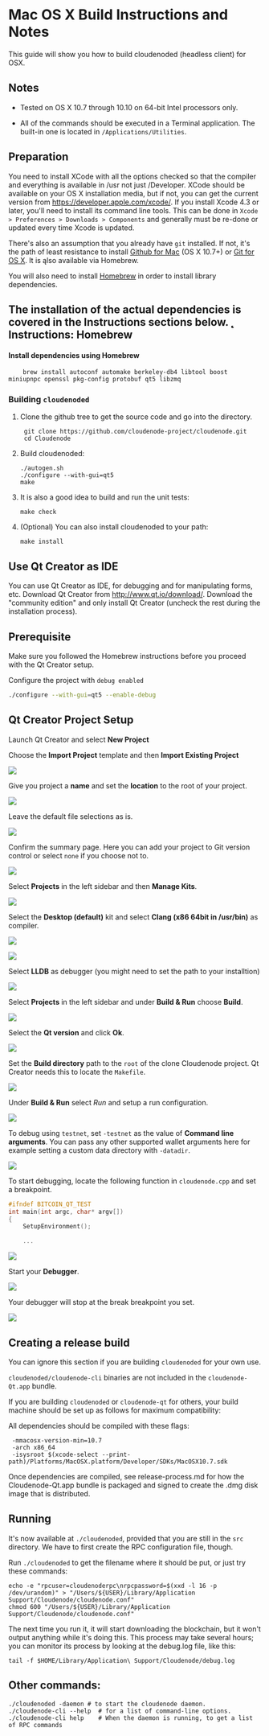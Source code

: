 Mac OS X Build Instructions and Notes
====================================
This guide will show you how to build cloudenoded (headless client) for OSX.

Notes
-----

* Tested on OS X 10.7 through 10.10 on 64-bit Intel processors only.

* All of the commands should be executed in a Terminal application. The
built-in one is located in `/Applications/Utilities`.

Preparation
-----------

You need to install XCode with all the options checked so that the compiler
and everything is available in /usr not just /Developer. XCode should be
available on your OS X installation media, but if not, you can get the
current version from https://developer.apple.com/xcode/. If you install
Xcode 4.3 or later, you'll need to install its command line tools. This can
be done in `Xcode > Preferences > Downloads > Components` and generally must
be re-done or updated every time Xcode is updated.

There's also an assumption that you already have `git` installed. If
not, it's the path of least resistance to install [Github for Mac](https://mac.github.com/)
(OS X 10.7+) or
[Git for OS X](https://code.google.com/p/git-osx-installer/). It is ąlso
available via Homebrew.

You will also need to install [Homebrew](http://brew.sh) in order to install library
dependencies.

The installation of the actual dependencies is covered in the Instructions
sections below.
̨̨
Instructions: Homebrew
----------------------

#### Install dependencies using Homebrew

        brew install autoconf automake berkeley-db4 libtool boost miniupnpc openssl pkg-config protobuf qt5 libzmq

### Building `cloudenoded`

1. Clone the github tree to get the source code and go into the directory.

        git clone https://github.com/cloudenode-project/cloudenode.git
        cd Cloudenode

2.  Build cloudenoded:

        ./autogen.sh
        ./configure --with-gui=qt5
        make

3.  It is also a good idea to build and run the unit tests:

        make check

4.  (Optional) You can also install cloudenoded to your path:

        make install

Use Qt Creator as IDE
------------------------
You can use Qt Creator as IDE, for debugging and for manipulating forms, etc.
Download Qt Creator from http://www.qt.io/download/. Download the "community edition" and only install Qt Creator (uncheck the rest during the installation process).

## Prerequisite

Make sure you followed the Homebrew instructions before you proceed with the Qt Creator setup.

Configure the project with `debug enabled`

```bash
./configure --with-gui=qt5 --enable-debug
```

## Qt Creator Project Setup

Launch Qt Creator and select **New Project**

Choose the **Import Project** template and then **Import Existing Project**

![](img/build-osx/qt-new-project.png)

Give you project a **name** and set the **location** to the root of your project.

![](img/build-osx/qt-project-name.png)

Leave the default file selections as is.

![](img/build-osx/qt-file-selection.png)

Confirm the summary page. Here you can add your project to Git version control or select `none` if you choose not to.

![](img/build-osx/qt-project-summary.png)

Select **Projects** in the left sidebar and then **Manage Kits**.

![](img/build-osx/qt-sidebar-project.png)

Select the **Desktop (default)** kit and select **Clang (x86 64bit in /usr/bin)** as compiler.

![](img/build-osx/qt-manage-kits.png)


![](img/build-osx/qt-clang-compiler.png)

Select **LLDB** as debugger (you might need to set the path to your installtion)

![](img/build-osx/qt-lldb.png)

Select **Projects** in the left sidebar and under **Build & Run** choose  **Build**.

![](img/build-osx/qt-sidebar-project.png)

Select the **Qt version** and click **Ok**.

![](img/build-osx/qt-version.png)

Set the **Build directory** path to the `root` of the clone Cloudenode project. Qt Creator needs this to locate the `Makefile`.

![](img/build-osx/qt-sidebar-project.png)

Under **Build & Run** select *Run* and setup a run configuration.

![](img/build-osx/qt-run-configuration.png)

To debug using `testnet`, set `-testnet` as the value of **Command line arguments**. You can pass any other supported wallet arguments here for example setting a custom data directory with `-datadir`.

![](img/build-osx/qt-run-configuration-testnet.png)

To start debugging, locate the following function in `cloudenode.cpp` and set a breakpoint.

```c++
#ifndef BITCOIN_QT_TEST
int main(int argc, char* argv[])
{
    SetupEnvironment();

    ...
```

![](img/build-osx/qt-debugger-breakpoint.png)

Start your **Debugger**.

![](img/build-osx/qt-start-debugger.png)

Your debugger will stop at the break breakpoint you set.

![](img/build-osx/qt-stop-at-breakpoint.png)

Creating a release build
------------------------
You can ignore this section if you are building `cloudenoded` for your own use.

`cloudenoded/cloudenode-cli` binaries are not included in the `cloudenode-Qt.app` bundle.

If you are building `cloudenoded` or `cloudenode-qt` for others, your build machine should be set up
as follows for maximum compatibility:

All dependencies should be compiled with these flags:

```
 -mmacosx-version-min=10.7
 -arch x86_64
 -isysroot $(xcode-select --print-path)/Platforms/MacOSX.platform/Developer/SDKs/MacOSX10.7.sdk
 ```

Once dependencies are compiled, see release-process.md for how the Cloudenode-Qt.app
bundle is packaged and signed to create the .dmg disk image that is distributed.

Running
-------

It's now available at `./cloudenoded`, provided that you are still in the `src`
directory. We have to first create the RPC configuration file, though.

Run `./cloudenoded` to get the filename where it should be put, or just try these
commands:

    echo -e "rpcuser=cloudenoderpc\nrpcpassword=$(xxd -l 16 -p /dev/urandom)" > "/Users/${USER}/Library/Application Support/Cloudenode/cloudenode.conf"
    chmod 600 "/Users/${USER}/Library/Application Support/Cloudenode/cloudenode.conf"

The next time you run it, it will start downloading the blockchain, but it won't
output anything while it's doing this. This process may take several hours;
you can monitor its process by looking at the debug.log file, like this:

    tail -f $HOME/Library/Application\ Support/Cloudenode/debug.log

Other commands:
-------

    ./cloudenoded -daemon # to start the cloudenode daemon.
    ./cloudenode-cli --help  # for a list of command-line options.
    ./cloudenode-cli help    # When the daemon is running, to get a list of RPC commands
